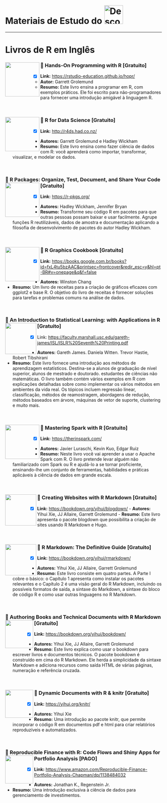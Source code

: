 
# Materiais de Estudo do <a  href="https://www.instagram.com/descomplicaestatistica/"> <img src="https://www.cbib.cl/wp-content/uploads/2019/10/Logo-RStudio-imagen-destacada.png" title="Descomplica Estatistica" class="center" width="60">  </a>  

------

# Livros de R em Inglês

### :green_book: Hands-On Programming with R [Gratuito] <img align="left" width="110" src="https://images-na.ssl-images-amazon.com/images/I/51SZMR4JKML._SX379_BO1,204,203,200_.jpg">
- [x] **Link:** https://rstudio-education.github.io/hopr/
  - **Autor:** Garrett Grolemund
  - **Resumo:** Este livro ensina a programar em R, com exemplos práticos. Ele foi escrito para não-programadores para fornecer uma introdução amigável à linguagem R. 

<br/> 

### :green_book: R for Data Science [Gratuito] <img align="left" width="110" src="https://images-na.ssl-images-amazon.com/images/I/51Vfk-LxgML._SX331_BO1,204,203,200_.jpg">
  - [x] **Link:** http://r4ds.had.co.nz/
  - **Autores:** Garrett Grolemund e Hadley Wickham
  - **Resumo:** Este livro ensina como fazer ciência de dados com R: você aprenderá como importar, transformar, visualizar, e modelar os dados.

<br/> 
      
### :green_book: R Packages: Organize, Test, Document, and Share Your Code [Gratuito] <img align="left" width="110" src="https://images-na.ssl-images-amazon.com/images/I/51Gq08EumSL._SY445_QL70_ML2_.jpg">
- [x]  **Link:** https://r-pkgs.org/
  - **Autores:** Hadley Wickham, Jennifer Bryan
  - **Resumo:** Transforme seu código R em pacotes para que outras pessoas possam baixar e usar facilmente. Agrupe funções R reutilizáveis, dados de amostra e documentação aplicando a filosofia de desenvolvimento de pacotes do autor Hadley Wickham.
  
  <br/> 
  
### :green_book: R Graphics Cookbook [Gratuito]   <img align="left" width="110" src="https://m.media-amazon.com/images/I/51pbSD4qd-L.jpg">
- [x]  **Link:** https://books.google.com.br/books?id=fxL4tu5bzAAC&printsec=frontcover&redir_esc=y&hl=pt-BR#v=onepage&q&f=false
  - **Autores:** Winston Chang
  - **Resumo:** Um livro de receitas para a criação de gráficos eficazes com ggplot2 e base R. O objetivo do livro de receitas é fornecer soluções para tarefas e problemas comuns na análise de dados.
  
  <br/> 
  
  ### :green_book: An Introduction to Statistical Learning: with Applications in R [Gratuito] <img align="left" width="100" src="https://images-na.ssl-images-amazon.com/images/I/61Lvnv9+CML.jpg">
- [x]  Link: https://faculty.marshall.usc.edu/gareth-james/ISL/ISLR%20Seventh%20Printing.pdf
  - **Autores:** Gareth James. Daniela Witten. Trevor Hastie, Robert Tibshirani
  - **Resumo:** Este livro fornece uma introdução aos métodos de aprendizagem estatísticos. Destina-se a alunos de graduação de nível superior, alunos de mestrado e doutorado. estudantes de ciências não matemáticas. O livro também contém vários exemplos em R com explicações detalhadas sobre como implementar os vários métodos em ambientes da vida real. Os tópicos incluem regressão linear, classificação, métodos de reamostragem, abordagens de redução, métodos baseados em árvore, máquinas de vetor de suporte, clustering e muito mais.   
  
<br/>  
  
 ### :green_book: Mastering Spark with R [Gratuito] <img align="left" width="110" src="https://images-na.ssl-images-amazon.com/images/I/91brkxT15fL.jpg">
- [x]  **Link:** https://therinspark.com/
  - **Autores:** Javier Luraschi, Kevin Kuo, Edgar Ruiz
  - **Resumo:** Neste livro você vai aprender a usar o Apache Spark com R. O livro pretende levar alguém não familiarizado com Spark ou R e ajudá-lo a se tornar proficiente, ensinando-lhe um conjunto de ferramentas, habilidades e práticas aplicáveis à ciência de dados em grande escala. 
  
  <br/> 
  
 ### :green_book: Creating Websites with R Markdown [Gratuito] <img align="left" width="100" src="https://m.media-amazon.com/images/I/51BNGFbf+1L.jpg">
  - [x]  **Link:** https://bookdown.org/yihui/blogdown/
    - **Autores:** Yihui Xie, JJ Allaire, Garrett Grolemund
    - **Resumo:** Este livro apresenta o pacote blogdown que possibilita a criação de sites usando R Markdown e Hugo.
  
  <br/> 
  
 ### :green_book: R Markdown: The Definitive Guide [Gratuito] <img align="left" width="100" src="https://m.media-amazon.com/images/I/41FjIfC3EgL.jpg">
  - [x]  **Link:** https://bookdown.org/yihui/rmarkdown/
   - **Autores:** Yihui Xie, JJ Allaire, Garrett Grolemund
   - **Resumo:** Este livro consiste em quatro partes. A Parte I cobre o básico: o Capítulo 1 apresenta como instalar os pacotes relevantes e o Capítulo 2 é uma visão geral do R Markdown, incluindo os possíveis formatos de saída, a sintaxe do Markdown, a sintaxe do bloco de código R e como usar outras linguagens no R Markdown.

<br/> 

 ### :green_book: Authoring Books and Technical Documents with R Markdown [Gratuito] <img align="left" width="90" src="https://bookdown.org/yihui/bookdown/images/cover.jpg">
 - [x]  **Link:** https://bookdown.org/yihui/bookdown/
   - **Autores:** Yihui Xie, JJ Allaire, Garrett Grolemund
   - **Resumo:** Este livro explica como usar o bookdown para escrever livros e documentos técnicos. O pacote bookdown é construído em cima do R Markdown. Ele herda a simplicidade da sintaxe Markdown e adiciona recursos como saída HTML de várias páginas, numeração e referência cruzada.
   
<br/> 

 ### :green_book: Dynamic Documents with R & knitr [Gratuito] <img align="left" width="90" src="https://images-na.ssl-images-amazon.com/images/I/51yJpbMFqsL._SY445_QL70_ML2_.jpg">
 - [x]  **Link:** https://yihui.org/knitr/
   - **Autores:** Yihui Xie
   - **Resumo:** Uma introdução ao pacote knitr, que permite incorporar o código R em documentos pdf e html para criar relatórios reproduzíveis e automatizados.

<br/> 

 ### :green_book: Reproducible Finance with R: Code Flows and Shiny Apps for Portfolio Analysis  [PAGO] <img align="left" width="90" src="http://d33wubrfki0l68.cloudfront.net/002a06b8377a9ee498d8db8c52133fe585a10aa6/51a92/rf-book-cover1.png">
 - [x]  **Link:** https://www.amazon.com/Reproducible-Finance-Portfolio-Analysis-Chapman/dp/1138484032
   - **Autores:** Jonathan K., Regenstein Jr.
   - **Resumo:** Uma introdução exclusiva à ciência de dados para gerenciamento de investimentos. 
